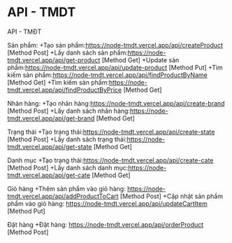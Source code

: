 
# API - TMDT

API - TMĐT

Sản phẩm:
+Tạo sản phẩm:https://node-tmdt.vercel.app/api/createProduct
[Method Post]
+Lấy danh sách sản phẩm:https://node-tmdt.vercel.app/api/get-product
[Method Get]
+Update sản phẩm:https://node-tmdt.vercel.app/api/update-product
[Method Put]
+Tìm kiếm sản phẩm:https://node-tmdt.vercel.app/api/findProductByName
[Method Get]
+Tìm kiếm sản phẩm:https://node-tmdt.vercel.app/api/findProductByPrice
[Method Get]

Nhãn hàng:
+Tạo nhãn hàng:https://node-tmdt.vercel.app/api/create-brand
[Method Post]
+Lấy danh sách nhãn hàng:https://node-tmdt.vercel.app/api/get-brand
[Method Get]

Trạng thái
+Tạo trạng thái:https://node-tmdt.vercel.app/api/create-state
[Method Post]
+Lấy danh sách trạng thái:https://node-tmdt.vercel.app/api/get-state
[Method Get]

Danh mục
+Tạo trạng thái:https://node-tmdt.vercel.app/api/create-cate
[Method Post]
+Lấy danh sách danh mục:https://node-tmdt.vercel.app/api/get-cate
[Method Get]

Giỏ hàng
+Thêm sản phẩm vào giỏ hàng: https://node-tmdt.vercel.app/api/addProductToCart
[Method Post]
+Cập nhật sản phẩm phẩm vào giỏ hàng: https://node-tmdt.vercel.app/api/updateCartItem
[Method Put]

Đặt hàng
+Đặt hàng: https://node-tmdt.vercel.app/api/orderProduct
[Method Post]
